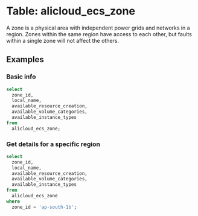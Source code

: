 # Table: alicloud_ecs_zone

A zone is a physical area with independent power grids and networks in a region. Zones within the same region have access to each other, but faults within a single zone will not affect the others.

## Examples

### Basic info

```sql
select
  zone_id,
  local_name,
  available_resource_creation,
  available_volume_categories,
  available_instance_types
from
  alicloud_ecs_zone;
```

### Get details for a specific region

```sql
select
  zone_id,
  local_name,
  available_resource_creation,
  available_volume_categories,
  available_instance_types
from
  alicloud_ecs_zone
where
  zone_id = 'ap-south-1b';
```
